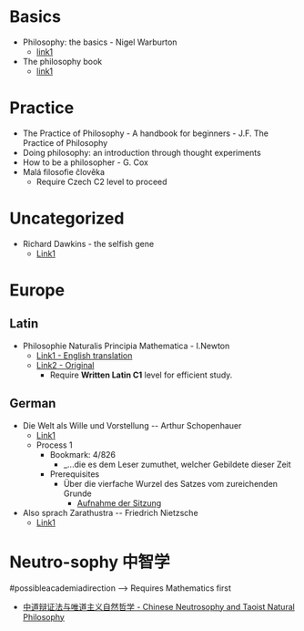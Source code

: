 # Basics
- Philosophy: the basics - Nigel Warburton
  - [link1](https://studyhighschoolenglish.files.wordpress.com/2015/11/0415693160_philosophy-the-basics.pdf)
- The philosophy book
  - [link1](http://gimnazija-osma-tbrezovackog-zg.skole.hr/upload/gimnazija-osma-tbrezovackog-zg/newsattach/872/The_Philosophy_Book_(gnv64).pdf)
# Practice
- The Practice of Philosophy - A handbook for beginners - J.F. The Practice of Philosophy
- Doing philosophy: an introduction through thought experiments
- How to be a philosopher - G. Cox
- Malá filosofie člověka
  - Require Czech C2 level to proceed
# Uncategorized
- Richard Dawkins - the selfish gene
  - [Link1](https://alraziuni.edu.ye/uploads/pdf/book1/Laboratories/The%20Selfish%20Gene%20-%20R.%20Dawkins%20(1976)%20WW.pdf)

# Europe

## Latin
- Philosophie Naturalis Principia Mathematica - I.Newton
  - [Link1 - English translation](https://antilogicalism.com/wp-content/uploads/2017/07/math-principles-natural-phil.pdf)
  - [Link2 - Original](https://www.wilbourhall.org/pdfs/Philosophiae_naturalis_principia_mathema.pdf)
    - Require **Written Latin C1** level for efficient study.

## German
- Die Welt als Wille und Vorstellung -- Arthur Schopenhauer
  - [Link1](https://www.lernhelfer.de/sites/default/files/lexicon/pdf/BWS-DEU2-0958-03.pdf)
  - Process 1
    - Bookmark: 4/826
       - _...die es dem Leser zumuthet, welcher Gebildete dieser Zeit
    - Prerequisites
      - Über die vierfache Wurzel des Satzes vom zureichenden Grunde
        - [Aufnahme der Sitzung](https://youtu.be/nWag2iZlxqw)
- Also sprach Zarathustra -- Friedrich Nietzsche
  - [Link1](http://www.pileface.com/sollers/pdf/Zarathustra.pdf)

# Neutro-sophy 中智学
#possibleacademiadirection --> Requires Mathematics first
- [中道辩证法与唯道主义自然哲学 - Chinese Neutrosophy and Taoist Natural Philosophy](https://digitalrepository.unm.edu/cgi/viewcontent.cgi?article=1270&context=math_fsp)